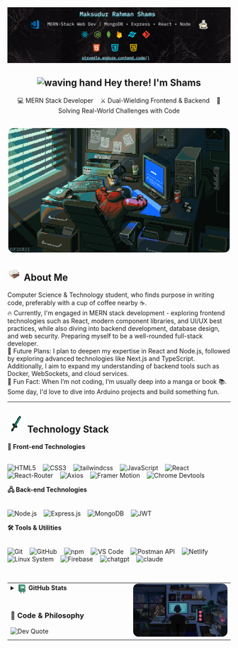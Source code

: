 <img src="./resources/banner.png" alt="" width="">

<!--? Introduction -->

<div align="center">
    <h2>
    <img src="https://media.giphy.com/media/hvRJCLFzcasrR4ia7z/giphy.gif" width="25" alt="waving hand">
        Hey there!
        I'm Shams
    </h2>
    <p align="center">
        💻 MERN Stack Developer &nbsp&nbsp ⚔️ Dual-Wielding Frontend & Backend &nbsp&nbsp 🚀 Solving Real-World Challenges with Code
    </p>
</div>
<br>

<!-- ?About -->
<div>
    <div align="center">
        <img src="./resources/sidebar2.gif" alt="Fun GIF" width="500" style="border-radius: 12px;">
        <!-- <img src="https://github.com/code-shams/code-shams/blob/main/resources/sidebar2.gif" alt="Fun GIF" width="500" style="border-radius: 12px;"> -->
    </div>
    <h2>
        <img src="./resources/source (2).gif" width="32" alt="icon"> About Me
    </h2>
    <p>
        Computer Science & Technology student, who finds purpose in writing code, preferably with a cup of coffee nearby ☕.<br>
        🔥 Currently, I'm engaged in MERN stack development - exploring frontend technologies such as React, modern component libraries, and UI/UX best practices, while also diving into backend development, database design, and web security. Preparing myself to be a well-rounded full-stack developer.<br>
        🚀 Future Plans: I plan to deepen my expertise in React and Node.js, followed by exploring advanced technologies like Next.js and TypeScript. Additionally, I aim to expand my understanding of backend tools such as Docker, WebSockets, and cloud services.<br>
        🎉 Fun Fact: When I’m not coding, I’m usually deep into a manga or book 📚. Some day, I'd love to dive into Arduino projects and build something fun.
    </p>
</div>

---

<!-- ?Tech stack -->
<div>
    <h2>
        <img src="./resources/giphy (1).gif" width="40" alt="icon"> Technology Stack
    </h2>
    <!-- *Frontend Techs -->
    <b>
        🎨 Front-end Technologies
    </b>
    <br>
    <br>
    <p>
        <img src="https://icongr.am/devicon/html5-original.svg?size=35" alt="HTML5" title="HTML5" />
        &nbsp&nbsp
        <img src="https://icongr.am/devicon/css3-original.svg?size=35" alt="CSS3" title="CSS3" />
        &nbsp&nbsp
        <img width="35" height="35" src="https://img.icons8.com/color/35/tailwindcss.png" 
        alt="tailwindcss" alt="TailwindCSS" title="TailwindCSS"/>
        &nbsp&nbsp
        <img src="https://icongr.am/devicon/javascript-original.svg?size=35" alt="JavaScript" title="JavaScript" />
        &nbsp&nbsp
        <img src="https://icongr.am/devicon/react-original.svg?size=35" alt="React" title="React" />
        &nbsp&nbsp
        <img src="https://reactrouter.com/favicon-light.png" width="35" alt="React-Router" 
        title="React-Router" />
        &nbsp&nbsp
        <img src="https://axios-http.com/assets/favicon.ico" width="35" alt="Axios" title="Axios"/>
        &nbsp&nbsp
        <img src="https://framerusercontent.com/images/p82ZbUPQdsB3LwOnllbkrrIIH5Y.png" alt="Framer Motion" width="35" title="Framer Motion" />
        &nbsp&nbsp
        <img src="https://icongr.am/devicon/chrome-original.svg?size=35&color=currentColor" alt="Chrome Devtools" width="35" title="Chrome Devtools" />
        &nbsp&nbsp
    </p>
    <!-- *Backend Techs -->
    <b>
        🖧 Back-end Technologies
    </b>
    <br>
    <br>
   <p>
        <img src="https://icongr.am/devicon/nodejs-original.svg?size=35" alt="Node.js" title="Node.js" />
        &nbsp&nbsp
        <img src="https://img.icons8.com/officel/35/express-js.png" alt="Express.js" title="Express.js" />
        &nbsp&nbsp
        <img src="https://icongr.am/devicon/mongodb-original.svg?size=35" alt="MongoDB" title="MongoDB" />
        &nbsp&nbsp
        <img width="35" src="https://jwt.io/favicon.ico" alt="JWT" title="JWT">
        &nbsp&nbsp
    </p>
    <!--* Tools -->
    <b>🛠️ Tools & Utilities</b>
    <br>
    <br>
    <p>
        <img src="https://icongr.am/devicon/git-original.svg?size=35" alt="Git" title="Git" />
        &nbsp&nbsp
        <img src="https://img.icons8.com/office/35/github.png" alt="GitHub" title="GitHub" />
        &nbsp&nbsp
        <img src="https://icongr.am/devicon/npm-original-wordmark.svg?size=35" alt="npm" title="npm" />
        &nbsp&nbsp
        <img src="https://img.icons8.com/color/35/visual-studio-code-2019.png" alt="VS Code" 
        title="Visual Studio Code" />
        &nbsp&nbsp
        <img width="35" height="35" src="https://img.icons8.com/external-tal-revivo-color-tal-revivo/35/external-postman-is-the-only-complete-api-development-environment-logo-color-tal-revivo.png" alt="Postman API" title="Postman API"/>
        &nbsp&nbsp
        <img src="https://cdn.worldvectorlogo.com/logos/netlify.svg" alt="Netlify" title="Netlify" width="35" />
        &nbsp&nbsp
        <img src="https://icongr.am/devicon/linux-original.svg?size=35&color=currentColor" alt="Linux System" title="Linux System" width="35" />
        &nbsp&nbsp
        <img src="https://img.icons8.com/color/35/firebase.png" alt="Firebase" title="Firebase" width="35" />
        &nbsp&nbsp
        <img width="35" height="35" src="https://img.icons8.com/fluency/100/chatgpt--v2.png" alt="chatgpt" title="ChatGPT"/>
        &nbsp&nbsp
        <img width="35" height="35" src="https://img.icons8.com/fluency/35/claude.png" alt="claude" title="Claude AI"/>
        &nbsp&nbsp
    </p>
<br>
</div>
<!-- ?Stats Section -->
<table>
  <tr>
    <!-- Left: Stats Section with toggle -->
    <td valign="top" width="55%">
      <details>
        <summary>
          <strong><img src="./resources/source.gif" width="22" style="vertical-align:middle;"> GitHub Stats</strong>
        </summary>
        <br />
        <img src="https://github-readme-stats.vercel.app/api?username=code-shams&theme=tokyonight&hide_border=false&include_all_commits=false&count_private=false" alt="GitHub Stats" />
        <br />
        <img src="https://nirzak-streak-stats.vercel.app/?user=code-shams&theme=tokyonight&hide_border=false" alt="GitHub Streak" />
        <br />
        <img src="https://github-readme-stats.vercel.app/api/top-langs/?username=code-shams&theme=tokyonight&hide_border=false&layout=compact" alt="Top Languages" />
      </details>
      <br />
      <h3>📜 Code & Philosophy</h3>
      <img src="https://quotes-github-readme.vercel.app/api?type=horizontal&theme=radical" alt="Dev Quote" />
    </td>
    <!-- Right: Fun GIF -->
    <td valign="top" width="45%" align="center">
      <img src="./resources/sidebar.gif" alt="Fun GIF" width="100%" style="border-radius: 12px;" />
    </td>
  </tr>
</table>

